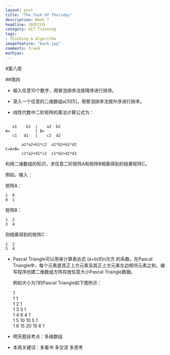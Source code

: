 ```yaml
---
layout: post
title: "The Task Of Thursday"
description: Week 7
headline: 10月22日
category: UIT Training
tags:  
- Thinking & Algorithm
imagefeature: "back.jpg"
comments: trueå
mathjax: 
---
```


#第八周

##周四

* 输入任意10个数字，用冒泡排序法按降序进行排序。


* 录入一个任意的二维数组a[3][5]，用冒泡排序法按升序进行排序。
  

* 线性代数中二阶矩阵的乘法计算公式为：

~~~

   a1 	 b1  |    a2  b2    
A=           | B=         
   c1   d1   |    c2  d2 
   
       a1*a2+b1*c2  a1*b2+b1*d2    
C=A×B=     
       c1*a2+d1*c2  c1*b2+d1*d2    

~~~

   
利用二维数组的知识，求任意二阶矩阵A和矩阵B相乘得到的结果矩阵C。

例如，输入：  

矩阵A：

~~~   
1  0   
0  1    
~~~


矩阵B：

~~~    
1  2    
3  4 

~~~    
      

则相乘得到的矩阵C：    

~~~
1  2    
3  4     
~~~


* Pascal Triangle可以用来计算表达式 (a+b)的n次方 的系数。在Pascal Triangle中，每个元素是其正上方元素及其正上方元素左边相邻元素之和。编写程序创建二维数组方阵存放任意大小Pascal Triangle数据。

  例如大小为7的Pascal Triangle如下图所示：      


	1      
	1	1      
	1	2	1      
	1	3	3	1      
	1	4	6	4	1     
	1	5	10	10	5	1      
	1	6	15	20	15	6	1   




  


* 明天题目考点：多维数组

* 本周关键词：多看书   多交流   多思考